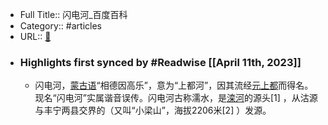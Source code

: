 - Full Title:: 闪电河_百度百科
- Category:: #articles
- URL:: [🔗](https://baike.baidu.com/item/%E9%97%AA%E7%94%B5%E6%B2%B3/4640817?fromModule=lemma_inlink)
- ### Highlights first synced by #Readwise [[April 11th, 2023]]
    - 闪电河，[蒙古语](/item/%E8%92%99%E5%8F%A4%E8%AF%AD/389174?fromModule=lemma_inlink)“相德因高乐”，意为“上都河”，因其流经[元上都](/item/%E5%85%83%E4%B8%8A%E9%83%BD/449568?fromModule=lemma_inlink)而得名。现名“闪电河”实属谐音误传。闪电河古称濡水，是[滦河](/item/%E6%BB%A6%E6%B2%B3/2938400?fromModule=lemma_inlink)的源头[1]
，从沽源与丰宁两县交界的（又叫“小梁山”，海拔2206米[2]
）发源。
